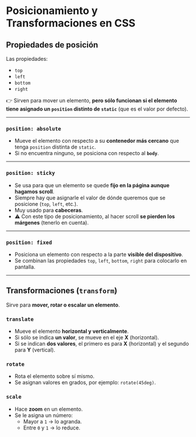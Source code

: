 # Posicionamiento y Transformaciones en CSS

## Propiedades de posición
Las propiedades:
- `top`
- `left`
- `bottom`
- `right`

👉 Sirven para mover un elemento, **pero sólo funcionan si el elemento tiene asignado un `position` distinto de `static`** (que es el valor por defecto).

---

### `position: absolute`
- Mueve el elemento con respecto a su **contenedor más cercano** que tenga `position` distinta de `static`.
- Si no encuentra ninguno, se posiciona con respecto al **`body`**.

---

### `position: sticky`
- Se usa para que un elemento se quede **fijo en la página aunque hagamos scroll**.
- Siempre hay que asignarle el valor de dónde queremos que se posicione (`top`, `left`, etc.).
- Muy usado para **cabeceras**.
- ⚠️ Con este tipo de posicionamiento, al hacer scroll **se pierden los márgenes** (tenerlo en cuenta).

---

### `position: fixed`
- Posiciona un elemento con respecto a la parte **visible del dispositivo**.
- Se combinan las propiedades `top`, `left`, `bottom`, `right` para colocarlo en pantalla.

---

## Transformaciones (`transform`)
Sirve para **mover, rotar o escalar un elemento**.

### `translate`
- Mueve el elemento **horizontal y verticalmente**.
- Si sólo se indica **un valor**, se mueve en el eje **X** (horizontal).
- Si se indican **dos valores**, el primero es para **X** (horizontal) y el segundo para **Y** (vertical).

### `rotate`
- Rota el elemento sobre sí mismo.
- Se asignan valores en grados, por ejemplo: `rotate(45deg)`.

### `scale`
- Hace **zoom** en un elemento.
- Se le asigna un número:
  - Mayor a `1` → lo agranda.
  - Entre `0` y `1` → lo reduce.
